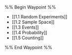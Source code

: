 %% Begin Waypoint %%
- [[1.1 Random Experiments]]
- [[1.2 Sample Space]]
- [[1.3 Events]]
- [[1.4 Probability]]
- [[1.5 Counting]]

%% End Waypoint %%